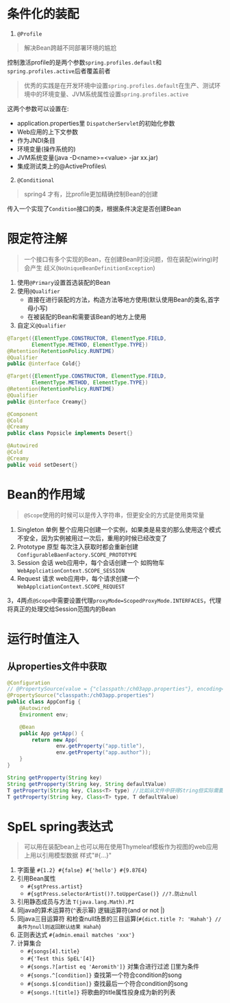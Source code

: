 # 条件化的装配
1. `@Profile`
> 解决Bean跨越不同部署环境的尴尬

控制激活profile的是两个参数`spring.profiles.default`和`spring.profiles.active`后者覆盖前者

> 优秀的实践是在开发环境中设置`spring.profiles.default`在生产、测试环境中的环境变量、JVM系统属性设置`spring.profiles.active`

这两个参数可以设置在:
- application.properties里 `DispatcherServlet`的初始化参数
- Web应用的上下文参数
- 作为JNDI条目
- 环境变量(操作系统的)
- JVM系统变量(java -D\<name\>=\<value\> -jar xx.jar)
- 集成测试类上的@ActiveProfiles\
2. `@Conditional` 
> spring4 才有，比profile更加精确控制Bean的创建

传入一个实现了`Condition`接口的类，根据条件决定是否创建Bean

# 限定符注解
> 一个接口有多个实现的Bean，在创建Bean时没问题，但在装配(wiring)时会产生
歧义(`NoUniqueBeanDefinitionException`)

1. 使用`@Primary`设置首选装配的Bean
2. 使用`@Qualifier`
    - 直接在进行装配的方法，构造方法等地方使用(默认使用Bean的类名,首字母小写)
    - 在被装配的Bean和需要该Bean的地方上使用
3. 自定义`@Qualifier`
```java
@Target({ElementType.CONSTRUCTOR, ElementType.FIELD,
        ElementType.METHOD, ElementType.TYPE})
@Retention(RetentionPolicy.RUNTIME)
@Qualifier
public @interface Cold{}

@Target({ElementType.CONSTRUCTOR, ElementType.FIELD,
        ElementType.METHOD, ElementType.TYPE})
@Retention(RetentionPolicy.RUNTIME)
@Qualifier
public @interface Creamy{}

@Component
@Cold
@Creamy
public class Popsicle implements Desert{}

@Autowired
@Cold
@Creamy
public void setDesert{}
```

# Bean的作用域
> `@Scope`使用的时候可以是传入字符串，但更安全的方式是使用类常量

1. Singleton 单例 整个应用只创建一个实例，如果类是易变的那么使用这个模式不安全，因为实例被用过一次后，重用的时候已经改变了
2. Prototype 原型 每次注入获取时都会重新创建 `ConfigurableBaenFactory.SCOPE_PROTOTYPE`
3. Session 会话 web应用中，每个会话创建一个 如购物车 `WebApplciationContext.SCOPE_SESSION`
4. Request 请求 web应用中，每个请求创建一个
`WebApplciationContext.SCOPE_REQUEST`

3，4两点`@Scope`中需要设置代理`proxyMode=ScopedProxyMode.INTERFACES`，代理将真正的处理交给Session范围内的Bean

# 运行时值注入
## 从properties文件中获取
```java
@Configuration
// @PropertySource(value = {"classpath:/ch03app.properties"}, encoding='utf-8')
@PropertySource("classpath:/ch03app.properties")
public class AppConfig {
    @Autowired
    Environment env;

    @Bean
    public App getApp() {
        return new App(
                env.getProperty("app.title"),
                env.getProperty("app.author"));
    }
}

String getPropperty(String key)
String getPropperty(String key, String defaultValue)
T getProperty(String key, Class<T> type) //比如从文件中获得String但实际需要Integer就使用此来转换
T getProperty(String key, Class<T> type, T defaultValue)
```

# SpEL spring表达式
> 可以用在装配bean上也可以用在使用Thymeleaf模板作为视图的web应用上用以引用模型数据 样式"#{...}"

1. 字面量 `#{1.2} #{false} #{'hello'} #{9.87E4}`
2. 引用Bean属性
    - `#{sgtPress.artist}` 
    - `#{sgtPress.selectorArtist()?.toUpperCase()} //?.防止null`
3. 引用静态成员与方法 `T(java.lang.Math).PI`
4. 同java的算术运算符(`^`表示幂) 逻辑运算符(and or not |)
5. 同java三目运算符 和检查null场景的三目运算(`#{dict.title ?: 'Hahah'} //条件为null则返回默认结果 Hahah`)
6. 正则表达式 `#{admin.email matches 'xxx'}`
7. 计算集合
    - `#{songs[4].title}`
    - `#{'Test this SpEL'[4]}`
    - `#{songs.?[artist eq 'Aeromith']}` 对集合进行过滤 []里为条件
    - `#{songs.^[condition]}` 查找第一个符合condition的song
    - `#{songs.$[condition]}` 查找最后一个符合condition的song
    - `#{songs.![title]}` 将歌曲的title属性投身成为新的列表

